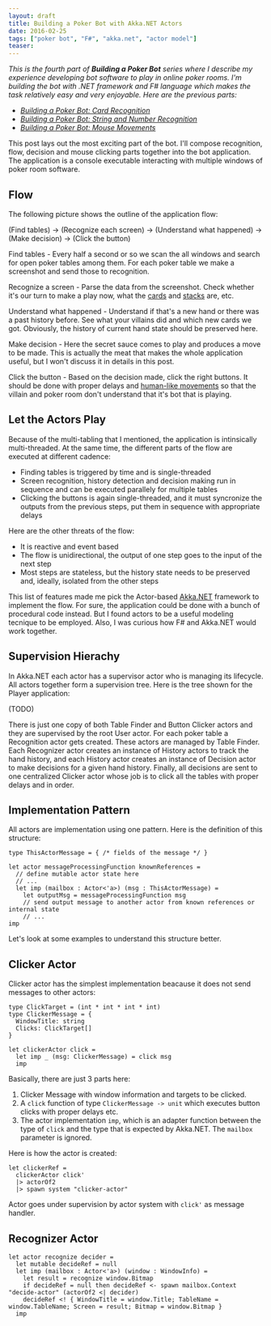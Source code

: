 ```yaml
---
layout: draft
title: Building a Poker Bot with Akka.NET Actors
date: 2016-02-25
tags: ["poker bot", "F#", "akka.net", "actor model"]
teaser: 
---
```


*This is the fourth part of **Building a Poker Bot** series where I describe my experience developing bot software 
to play in online poker rooms. I'm building the bot with .NET framework and F# language which makes the task relatively 
easy and very enjoyable. Here are the previous parts:*

- [*Building a Poker Bot: Card Recognition*](http://mikhail.io/2016/02/building-a-poker-bot-card-recognition/)
- [*Building a Poker Bot: String and Number Recognition*](http://mikhail.io/2016/02/building-a-poker-bot-string-recognition/)
- [*Building a Poker Bot: Mouse Movements*](http://mikhail.io/2016/03/building-a-poker-bot-mouse-movements/)

This post lays out the most exciting part of the bot. I'll compose recognition, flow, decision and mouse clicking
parts together into the bot application. The application is a console executable interacting with multiple 
windows of poker room software.

Flow
----

The following picture shows the outline of the application flow:

(Find tables) -> (Recognize each screen) -> (Understand what happened) -> (Make decision) -> (Click the button)

Find tables - Every half a second or so we scan the all windows and search for open poker tables among them.
For each poker table we make a screenshot and send those to recognition.

Recognize a screen - Parse the data from the screenshot. Check whether it's our turn to make a play now, what
the [cards](http://mikhail.io/2016/02/building-a-poker-bot-card-recognition/) and 
[stacks](http://mikhail.io/2016/02/building-a-poker-bot-string-recognition/) are, etc.

Understand what happened - Understand if that's a new hand or there was a past history before. See
what your villains did and which new cards we got. Obviously, the history of current hand state should be 
preserved here.

Make decision - Here the secret sauce comes to play and produces a move to be made. This is actually the meat
that makes the whole application useful, but I won't discuss it in details in this post.

Click the button - Based on the decision made, click the right buttons. It should be done with proper delays
and [human-like movements](http://mikhail.io/2016/03/building-a-poker-bot-mouse-movements/) so that the villain
and poker room don't understand that it's bot that is playing.

Let the Actors Play
-------------------

Because of the multi-tabling that I mentioned, the application is intinsically multi-threaded. At the same time,
the different parts of the flow are executed at different cadence:

- Finding tables is triggered by time and is single-threaded
- Screen recognition, history detection and decision making run in sequence and can be executed parallely
for multiple tables
- Clicking the buttons is again single-threaded, and it must syncronize the outputs from the previous steps,
put them in sequence with appropriate delays

Here are the other threats of the flow:

- It is reactive and event based
- The flow is unidirectional, the output of one step goes to the input of the next step
- Most steps are stateless, but the history state needs to be preserved and, ideally, isolated from the other
steps

This list of features made me pick the Actor-based [Akka.NET](http://getakka.net) framework to implement the flow.
For sure, the application could be done with a bunch of procedural code instead. But I found actors to be
a useful modeling tecnique to be employed. Also, I was curious how F# and Akka.NET would work together.

Supervision Hierachy
--------------------

In Akka.NET each actor has a supervisor actor who is managing its lifecycle. All actors together form a
supervision tree. Here is the tree shown for the Player application:

(TODO)

There is just one copy of both Table Finder and Button Clicker actors and they are supervised by the root
User actor. For each poker table a Recognition actor gets created. These actors are managed by Table 
Finder. Each Recognizer actor creates an instance of History actors to track the hand history, and each
History actor creates an instance of Decision actor to make decisions for a given hand history. Finally,
all decisions are sent to one centralized Clicker actor whose job is to click all the tables with proper
delays and in order.

Implementation Pattern
----------------------

All actors are implementation using one pattern. Here is the definition of this structure:

    type ThisActorMessage = { /* fields of the message */ }

    let actor messageProcessingFunction knownReferences =
      // define mutable actor state here
      // ...
      let imp (mailbox : Actor<'a>) (msg : ThisActorMessage) =    
        let outputMsg = messageProcessingFunction msg
        // send output message to another actor from known references or internal state
        // ...
    imp

Let's look at some examples to understand this structure better.

Clicker Actor
-------------

Clicker actor has the simplest implementation beacause it does not send messages to other actors:

    type ClickTarget = (int * int * int * int)
    type ClickerMessage = {
      WindowTitle: string
      Clicks: ClickTarget[]
    }

    let clickerActor click =
      let imp _ (msg: ClickerMessage) = click msg
      imp

Basically, there are just 3 parts here:

1. Clicker Message with window information and targets to be clicked.
2. A `click` function of type `ClickerMessage -> unit` which executes button clicks with proper
delays etc.
3. The actor implementation `imp`, which is an adapter function between the type of `click` and the type 
that is expected by Akka.NET. The `mailbox` parameter is ignored.

Here is how the actor is created:

    let clickerRef = 
      clickerActor click'
      |> actorOf2 
      |> spawn system "clicker-actor"

Actor goes under supervision by actor system with `click'` as message handler.

Recognizer Actor
----------------

    let actor recognize decider =
      let mutable decideRef = null
      let imp (mailbox : Actor<'a>) (window : WindowInfo) =
        let result = recognize window.Bitmap
        if decideRef = null then decideRef <- spawn mailbox.Context "decide-actor" (actorOf2 <| decider)
        decideRef <! { WindowTitle = window.Title; TableName = window.TableName; Screen = result; Bitmap = window.Bitmap }
      imp